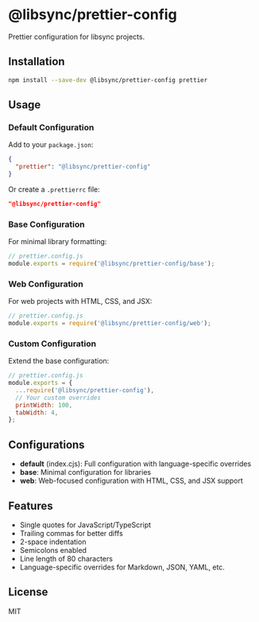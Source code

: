 # @libsync/prettier-config

Prettier configuration for libsync projects.

## Installation

```bash
npm install --save-dev @libsync/prettier-config prettier
```

## Usage

### Default Configuration

Add to your `package.json`:

```json
{
  "prettier": "@libsync/prettier-config"
}
```

Or create a `.prettierrc` file:

```json
"@libsync/prettier-config"
```

### Base Configuration

For minimal library formatting:

```js
// prettier.config.js
module.exports = require('@libsync/prettier-config/base');
```

### Web Configuration

For web projects with HTML, CSS, and JSX:

```js
// prettier.config.js
module.exports = require('@libsync/prettier-config/web');
```

### Custom Configuration

Extend the base configuration:

```js
// prettier.config.js
module.exports = {
  ...require('@libsync/prettier-config'),
  // Your custom overrides
  printWidth: 100,
  tabWidth: 4,
};
```

## Configurations

- **default** (index.cjs): Full configuration with language-specific overrides
- **base**: Minimal configuration for libraries
- **web**: Web-focused configuration with HTML, CSS, and JSX support

## Features

- Single quotes for JavaScript/TypeScript
- Trailing commas for better diffs
- 2-space indentation
- Semicolons enabled
- Line length of 80 characters
- Language-specific overrides for Markdown, JSON, YAML, etc.

## License

MIT
